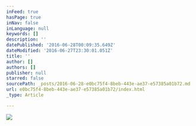 ```yaml
---
inFeed: true
hasPage: true
inNav: false
inLanguage: null
keywords: []
description: ''
datePublished: '2016-06-28T00:09:35.649Z'
dateModified: '2016-06-27T23:30:01.051Z'
title: ''
author: []
authors: []
publisher: null
starred: false
sourcePath: _posts/2016-06-28-e0bc75f4-8beb-443e-ae37-e57385a01b72.md
url: e0bc75f4-8beb-443e-ae37-e57385a01b72/index.html
_type: Article

---
```

![](https://the-grid-user-content.s3-us-west-2.amazonaws.com/05da140c-9df2-4e1f-ab60-2ad5660c0b72.jpg)